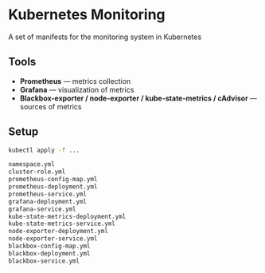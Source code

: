 # Kubernetes Monitoring

A set of manifests for the monitoring system in Kubernetes

##  Tools

- **Prometheus** — metrics collection
- **Grafana** — visualization of metrics
- **Blackbox-exporter / node-exporter / kube-state-metrics / cAdvisor** — sources of metrics

##  Setup

```bash
kubectl apply -f ...

namespace.yml
cluster-role.yml
prometheus-config-map.yml
prometheus-deployment.yml
prometheus-service.yml
grafana-deployment.yml
grafana-service.yml
kube-state-metrics-deployment.yml
kube-state-metrics-service.yml
node-exporter-deployment.yml
node-exporter-service.yml
blackbox-config-map.yml
blackbox-deployment.yml
blackbox-service.yml
```